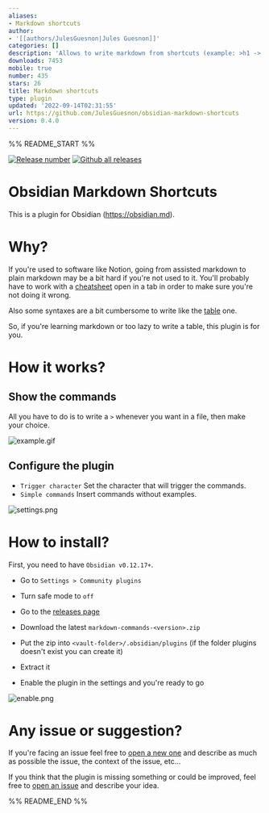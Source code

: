 ```yaml
---
aliases:
- Markdown shortcuts
author:
- '[[authors/JulesGuesnon|Jules Guesnon]]'
categories: []
description: 'Allows to write markdown from shortcuts (example: >h1 -> #).'
downloads: 7453
mobile: true
number: 435
stars: 26
title: Markdown shortcuts
type: plugin
updated: '2022-09-14T02:31:55'
url: https://github.com/JulesGuesnon/obsidian-markdown-shortcuts
version: 0.4.0
---
```


%% README_START %%

[![Release number](https://img.shields.io/github/release/JulesGuesnon/obsidian-markdown-commands.svg)](https://GitHub.com/Naereen/StrapDown.js/releases/) [![Github all releases](https://img.shields.io/github/downloads/JulesGuesnon/obsidian-markdown-commands/total.svg)](https://GitHub.com/Naereen/StrapDown.js/releases/)

# Obsidian Markdown Shortcuts

This is a plugin for Obsidian (https://obsidian.md).

# Why?

If you're used to software like Notion, going from assisted markdown to plain markdown may be a bit hard if you're not used to it. You'll probably have to work with a [cheatsheet](https://www.markdownguide.org/cheat-sheet/) open in a tab in order to make sure you're not doing it wrong. <br/>

Also some syntaxes are a bit cumbersome to write like the [table](https://www.markdownguide.org/cheat-sheet/#extended-syntax) one.

So, if you're learning markdown or too lazy to write a table, this plugin is for you.

# How it works?

## Show the commands

All you have to do is to write a `>` whenever you want in a file, then make your choice.

![example.gif](https://raw.githubusercontent.com/JulesGuesnon/obsidian-markdown-shortcuts/HEAD/images/example.gif)

## Configure the plugin

-   `Trigger character` Set the character that will trigger the commands.
-   `Simple commands` Insert commands without examples.

![settings.png](https://raw.githubusercontent.com/JulesGuesnon/obsidian-markdown-shortcuts/HEAD/images/settings.png)

# How to install?

First, you need to have `Obsidian v0.12.17+`.

-   Go to `Settings > Community plugins`

-   Turn safe mode to `off`

-   Go to the [releases page](https://github.com/JulesGuesnon/obsidian-markdown-commands/releases)

-   Download the latest `markdown-commands-<version>.zip`

-   Put the zip into `<vault-folder>/.obsidian/plugins` (if the folder plugins doesn't exist you can create it)

-   Extract it

-   Enable the plugin in the settings and you're ready to go

![enable.png](https://raw.githubusercontent.com/JulesGuesnon/obsidian-markdown-shortcuts/HEAD/images/enable.png)

# Any issue or suggestion?

If you're facing an issue feel free to [open a new one](https://github.com/JulesGuesnon/obsidian-markdown-commands/issues/new) and describe as much as possible the issue, the context of the issue, etc...

If you think that the plugin is missing something or could be improved, feel free to [open an issue](https://github.com/JulesGuesnon/obsidian-markdown-commands/issues/new) and describe your idea.


%% README_END %%